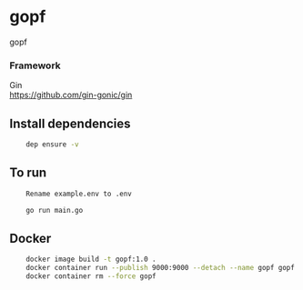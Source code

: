 # gopf
gopf

### Framework

Gin  
https://github.com/gin-gonic/gin

## Install dependencies
```bash
    dep ensure -v
```

## To run
```bash
    Rename example.env to .env

    go run main.go
```
## Docker
```bash
    docker image build -t gopf:1.0 .
    docker container run --publish 9000:9000 --detach --name gopf gopf:1.0
    docker container rm --force gopf
```